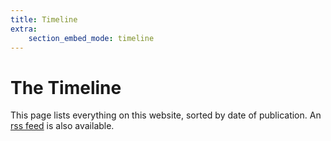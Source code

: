 ```yaml
---
title: Timeline
extra:
    section_embed_mode: timeline
---
```


# The Timeline

This page lists everything on this website, sorted by date of publication. An [rss feed](/rss.xml) is also available.